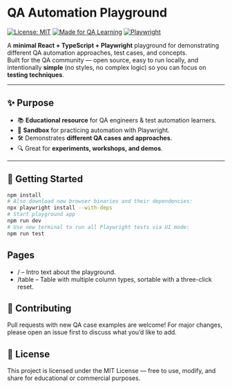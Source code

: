 # QA Automation Playground

[![License: MIT](https://img.shields.io/badge/License-MIT-green.svg)](LICENSE)
[![Made for QA Learning](https://img.shields.io/badge/Made%20for-QA%20Learning-blue)](#)
[![Playwright](https://img.shields.io/badge/Tested%20with-Playwright-45ba4b)](https://playwright.dev/)

A **minimal React + TypeScript + Playwright** playground for demonstrating different QA automation approaches, test cases, and concepts.  
Built for the QA community — open source, easy to run locally, and intentionally **simple** (no styles, no complex logic) so you can focus on **testing techniques**.

---

## ✨ Purpose

- 📚 **Educational resource** for QA engineers & test automation learners.
- 🧪 **Sandbox** for practicing automation with Playwright.
- 🛠️ Demonstrates **different QA cases and approaches**.
- 🔍 Great for **experiments, workshops, and demos**.

---

## 🚀 Getting Started

```bash
npm install
# Also download new browser binaries and their dependencies:
npx playwright install --with-deps
# Start playground app
npm run dev
# Use new terminal to run all Playwright tests via UI mode:
npm run test
```

## Pages
* / – Intro text about the playground.
* /table – Table with multiple column types, sortable with a three-click reset.

## 🤝 Contributing
Pull requests with new QA case examples are welcome!
For major changes, please open an issue first to discuss what you’d like to add.

## 📄 License
This project is licensed under the MIT License — free to use, modify, and share for educational or commercial purposes.